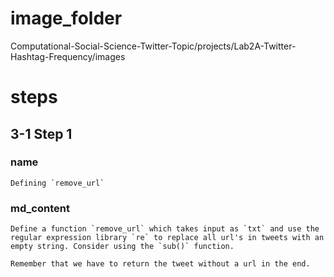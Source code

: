 # image_folder
Computational-Social-Science-Twitter-Topic/projects/Lab2A-Twitter-Hashtag-Frequency/images

# steps 

## 3-1 Step 1
### name
```
Defining `remove_url`
```

### md_content 
```
Define a function `remove_url` which takes input as `txt` and use the regular expression library `re` to replace all url's in tweets with an empty string. Consider using the `sub()` function. 

Remember that we have to return the tweet without a url in the end. 
```